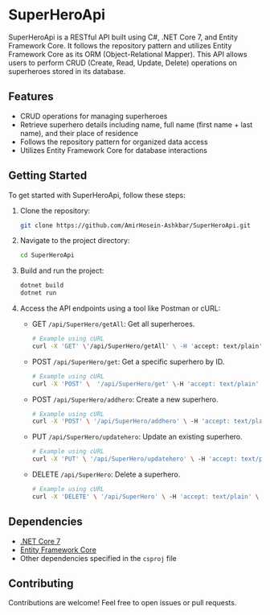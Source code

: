 # SuperHeroApi

SuperHeroApi is a RESTful API built using C#, .NET Core 7, and Entity Framework Core. It follows the repository pattern and utilizes Entity Framework Core as its ORM (Object-Relational Mapper). This API allows users to perform CRUD (Create, Read, Update, Delete) operations on superheroes stored in its database.

## Features

- CRUD operations for managing superheroes
- Retrieve superhero details including name, full name (first name + last name), and their place of residence
- Follows the repository pattern for organized data access
- Utilizes Entity Framework Core for database interactions

## Getting Started

To get started with SuperHeroApi, follow these steps:

1. Clone the repository:

   ```bash
   git clone https://github.com/AmirHosein-Ashkbar/SuperHeroApi.git
   ```

2. Navigate to the project directory:

   ```bash
   cd SuperHeroApi
   ```

3. Build and run the project:

   ```bash
   dotnet build
   dotnet run
   ```
4. Access the API endpoints using a tool like Postman or cURL:

   - GET `/api/SuperHero/getAll`: Get all superheroes.
     ```bash
     # Example using cURL
     curl -X 'GET' \'/api/SuperHero/getAll' \ -H 'accept: text/plain'
     ```

   - POST `/api/SuperHero/get`: Get a specific superhero by ID.
     ```bash
     # Example using cURL
     curl -X 'POST' \  '/api/SuperHero/get' \-H 'accept: text/plain' \-H 'Content-Type: application/json' \ -d '{"id": 2, "name": "Batman"}'
     ```

   - POST `/api/SuperHero/addhero`: Create a new superhero.
     ```bash
     # Example using cURL
     curl -X 'POST' \ '/api/SuperHero/addhero' \ -H 'accept: text/plain' \ -H 'Content-Type: application/json' \ -d '{ "name": "Robin", "firstName": "Jason", "lastName": "Todd", "place": "Gotham" }'
     ```

   - PUT `/api/SuperHero/updatehero`: Update an existing superhero.
     ```bash
     # Example using cURL
     curl -X 'PUT' \ '/api/SuperHero/updatehero' \ -H 'accept: text/plain' \ -H 'Content-Type: application/json' \ -d '{ "id": 2002, "name": "Robin", "firstName": "Jason", "lastName": "Todd", "place": "Gotham City" }'
     ```

   - DELETE `/api/SuperHero`: Delete a superhero.
     ```bash
     # Example using cURL
     curl -X 'DELETE' \ '/api/SuperHero' \ -H 'accept: text/plain' \ -H 'Content-Type: application/json' \ -d '{ "id": 2003, "name": null }'
     ```


## Dependencies

- [.NET Core 7](https://dotnet.microsoft.com/en-us/download/dotnet/7.0)
- [Entity Framework Core](https://learn.microsoft.com/en-us/ef/)
- Other dependencies specified in the `csproj` file

## Contributing

Contributions are welcome! Feel free to open issues or pull requests.

